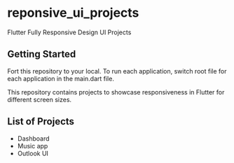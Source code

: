 # reponsive_ui_projects

Flutter Fully Responsive Design UI Projects

## Getting Started

Fort this repository to your local. To run each application, switch root file for each application in the main.dart file.

This repository contains projects to showcase responsiveness in Flutter for different screen sizes.

## List of Projects
- Dashboard
- Music app 
- Outlook UI

